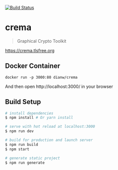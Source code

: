 [![Build Status](https://travis-ci.org/dianw/crema.svg?branch=master)](https://travis-ci.org/dianw/crema)

# crema

> Graphical Crypto Toolkit

https://crema.tlsfree.org

## Docker Container
```
docker run -p 3000:80 dianw/crema
```
And then open http://localhost:3000/ in your browser

## Build Setup

``` bash
# install dependencies
$ npm install # Or yarn install

# serve with hot reload at localhost:3000
$ npm run dev

# build for production and launch server
$ npm run build
$ npm start

# generate static project
$ npm run generate
```
